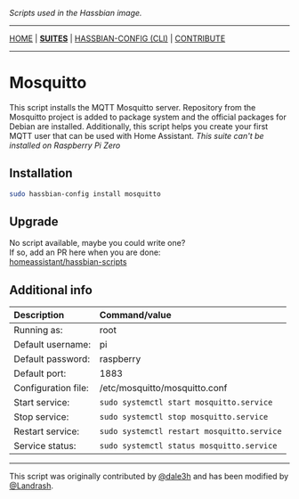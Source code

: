 _Scripts used in the Hassbian image._

***

[HOME](/hassbian-scripts/) | [**SUITES**](/hassbian-scripts/suites) | [HASSBIAN-CONFIG (CLI)](/hassbian-scripts/cli) | [CONTRIBUTE](/hassbian-scripts/contribute)

***

# Mosquitto

This script installs the MQTT Mosquitto server. Repository from the Mosquitto
project is added to package system and the official packages for Debian are
installed. Additionally, this script helps you create your first MQTT user
that can be used with Home Assistant.
*This suite can't be installed on Raspberry Pi Zero*

## Installation

```bash
sudo hassbian-config install mosquitto
```

## Upgrade

No script available, maybe you could write one?  
If so, add an PR here when you are done:  
[homeassistant/hassbian-scripts][repo]

## Additional info

Description | Command/value
:--- | :---
Running as: | root
Default username: | pi
Default password: | raspberry
Default port: | 1883
Configuration file: | /etc/mosquitto/mosquitto.conf
Start service: | `sudo systemctl start mosquitto.service`
Stop service: | `sudo systemctl stop mosquitto.service`
Restart service: | `sudo systemctl restart mosquitto.service`
Service status: | `sudo systemctl status mosquitto.service`

***

This script was originally contributed by [@dale3h][dale3h] and has been
modified by [@Landrash][landrash].

<!--- Links --->
[dale3h]: https://github.com/dale3h
[landrash]: https://github.com/landrash
[repo]: https://github.com/home-assistant/hassbian-scripts/pulls
